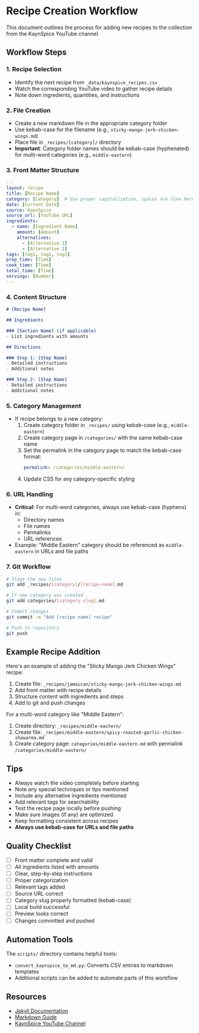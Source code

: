 # Recipe Creation Workflow

This document outlines the process for adding new recipes to the collection from the KaynSpice YouTube channel.

## Workflow Steps

### 1. Recipe Selection
- Identify the next recipe from `_data/kaynspice_recipes.csv`
- Watch the corresponding YouTube video to gather recipe details
- Note down ingredients, quantities, and instructions

### 2. File Creation
- Create a new markdown file in the appropriate category folder
- Use kebab-case for the filename (e.g., `sticky-mango-jerk-chicken-wings.md`)
- Place file in `_recipes/[category]/` directory
- **Important**: Category folder names should be kebab-case (hyphenated) for multi-word categories (e.g., `middle-eastern`)

### 3. Front Matter Structure
```yaml
---
layout: recipe
title: [Recipe Name]
category: [Category]  # Use proper capitalization, spaces are fine here
date: [Current Date]
source: KaynSpice
source_url: [YouTube URL]
ingredients:
  - name: [Ingredient Name]
    amount: [Amount]
    alternatives:
      - [Alternative 1]
      - [Alternative 2]
tags: [tag1, tag2, tag3]
prep_time: [Time]
cook_time: [Time]
total_time: [Time]
servings: [Number]
---
```

### 4. Content Structure
```markdown
# [Recipe Name]

## Ingredients

### [Section Name] (if applicable)
- List ingredients with amounts

## Directions

### Step 1: [Step Name]
- Detailed instructions
- Additional notes

### Step 2: [Step Name]
- Detailed instructions
- Additional notes
```

### 5. Category Management
- If recipe belongs to a new category:
  1. Create category folder in `_recipes/` using kebab-case (e.g., `middle-eastern`)
  2. Create category page in `/categories/` with the same kebab-case name
  3. Set the permalink in the category page to match the kebab-case format:
     ```yaml
     permalink: /categories/middle-eastern/
     ```
  4. Update CSS for any category-specific styling

### 6. URL Handling
- **Critical**: For multi-word categories, always use kebab-case (hyphens) in:
  - Directory names
  - File names
  - Permalinks
  - URL references
- Example: "Middle Eastern" category should be referenced as `middle-eastern` in URLs and file paths

### 7. Git Workflow
```bash
# Stage the new files
git add _recipes/[category]/[recipe-name].md

# If new category was created
git add categories/[category-slug].md

# Commit changes
git commit -m "Add [recipe name] recipe"

# Push to repository
git push
```

## Example Recipe Addition

Here's an example of adding the "Sticky Mango Jerk Chicken Wings" recipe:

1. Create file: `_recipes/jamaican/sticky-mango-jerk-chicken-wings.md`
2. Add front matter with recipe details
3. Structure content with ingredients and steps
4. Add to git and push changes

For a multi-word category like "Middle Eastern":
1. Create directory: `_recipes/middle-eastern/`
2. Create file: `_recipes/middle-eastern/spicy-roasted-garlic-chicken-shawarma.md`
3. Create category page: `categories/middle-eastern.md` with permalink `/categories/middle-eastern/`

## Tips

- Always watch the video completely before starting
- Note any special techniques or tips mentioned
- Include any alternative ingredients mentioned
- Add relevant tags for searchability
- Test the recipe page locally before pushing
- Make sure images (if any) are optimized
- Keep formatting consistent across recipes
- **Always use kebab-case for URLs and file paths**

## Quality Checklist

- [ ] Front matter complete and valid
- [ ] All ingredients listed with amounts
- [ ] Clear, step-by-step instructions
- [ ] Proper categorization
- [ ] Relevant tags added
- [ ] Source URL correct
- [ ] Category slug properly formatted (kebab-case)
- [ ] Local build successful
- [ ] Preview looks correct
- [ ] Changes committed and pushed

## Automation Tools

The `scripts/` directory contains helpful tools:

- `convert_kaynspice_to_md.py`: Converts CSV entries to markdown templates
- Additional scripts can be added to automate parts of this workflow

## Resources

- [Jekyll Documentation](https://jekyllrb.com/docs/)
- [Markdown Guide](https://www.markdownguide.org/)
- [KaynSpice YouTube Channel](https://www.youtube.com/@KaynSpice)
